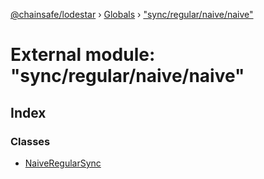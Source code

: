 [@chainsafe/lodestar](../README.md) › [Globals](../globals.md) › ["sync/regular/naive/naive"](_sync_regular_naive_naive_.md)

# External module: "sync/regular/naive/naive"

## Index

### Classes

* [NaiveRegularSync](../classes/_sync_regular_naive_naive_.naiveregularsync.md)
